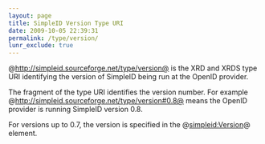 ```yaml
---
layout: page
title: SimpleID Version Type URI
date: 2009-10-05 22:39:31
permalink: /type/version/
lunr_exclude: true
---
```


@http://simpleid.sourceforge.net/type/version@ is the XRD and XRDS type URI identifying the version of SimpleID being run at the OpenID provider.

The fragment of the type URI identifies the version number.  For example @http://simpleid.sourceforge.net/type/version#0.8@ means the OpenID provider is running SimpleID version 0.8.

For versions up to 0.7, the version is specified in the @<simpleid:Version>@ element.